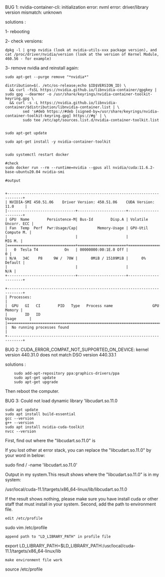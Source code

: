 BUG 1: nvidia-container-cli: initialization error: nvml error: driver/library version mismatch: unknown

solutions :

1- rebooting

2- check versions: 

    dpkg -l | grep nvidia (look at nvidia-utils-xxx package version), and
    cat /proc/driver/nvidia/version (look at the version of Kernel Module, 460.56 - for example)

3- remove nvidia and reinstall again:

    sudo apt-get --purge remove "*nvidia*"
    
    distribution=$(. /etc/os-release;echo $ID$VERSION_ID) \
      && curl -fsSL https://nvidia.github.io/libnvidia-container/gpgkey | sudo gpg --dearmor -o /usr/share/keyrings/nvidia-container-toolkit-keyring.gpg \
      && curl -s -L https://nvidia.github.io/libnvidia-container/$distribution/libnvidia-container.list | \
            sed 's#deb https://#deb [signed-by=/usr/share/keyrings/nvidia-container-toolkit-keyring.gpg] https://#g' | \
            sudo tee /etc/apt/sources.list.d/nvidia-container-toolkit.list
            
            
    sudo apt-get update
    
    sudo apt-get install -y nvidia-container-toolkit
    
    
    sudo systemctl restart docker
    
    #check
    sudo docker run --rm --runtime=nvidia --gpus all nvidia/cuda:11.6.2-base-ubuntu20.04 nvidia-smi
    
    #output
    
    
    +-----------------------------------------------------------------------------+
    | NVIDIA-SMI 450.51.06    Driver Version: 450.51.06    CUDA Version: 11.0     |
    |-------------------------------+----------------------+----------------------+
    | GPU  Name        Persistence-M| Bus-Id        Disp.A | Volatile Uncorr. ECC |
    | Fan  Temp  Perf  Pwr:Usage/Cap|         Memory-Usage | GPU-Util  Compute M. |
    |                               |                      |               MIG M. |
    |===============================+======================+======================|
    |   0  Tesla T4            On   | 00000000:00:1E.0 Off |                    0 |
    | N/A   34C    P8     9W /  70W |      0MiB / 15109MiB |      0%      Default |
    |                               |                      |                  N/A |
    +-------------------------------+----------------------+----------------------+

    +-----------------------------------------------------------------------------+
    | Processes:                                                                  |
    |  GPU   GI   CI        PID   Type   Process name                  GPU Memory |
    |        ID   ID                                                   Usage      |
    |=============================================================================|
    |  No running processes found                                                 |
    +-----------------------------------------------------------------------------+


BUG 2: CUDA_ERROR_COMPAT_NOT_SUPPORTED_ON_DEVICE: kernel version 440.31.0 does not match DSO version 440.33.1 

solutions :

        sudo add-apt-repository ppa:graphics-drivers/ppa
        sudo apt-get update
        sudo apt-get upgrade
        
Then reboot the computer.


BUG 3: Could not load dynamic library 'libcudart.so.11.0

    sudo apt update
    sudo apt install build-essential
    gcc --version
    g++ --version
    sudo apt install nvidia-cuda-toolkit
    nvcc --version

First, find out where the "libcudart.so.11.0" is

If you lost other at error stack, you can replace the "libcudart.so.11.0" by your word in below:

sudo find / -name 'libcudart.so.11.0'

Output in my system.This result shows where the "libcudart.so.11.0" is in my system:

/usr/local/cuda-11.1/targets/x86_64-linux/lib/libcudart.so.11.0

If the result shows nothing, please make sure you have install cuda or other staff that must install in your system.
Second, add the path to environment file.

    edit /etc/profile

sudo vim /etc/profile

    append path to "LD_LIBRARY_PATH" in profile file

export LD_LIBRARY_PATH=$LD_LIBRARY_PATH:/usr/local/cuda-11.1/targets/x86_64-linux/lib

    make environment file work

source /etc/profile

